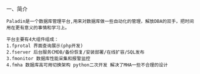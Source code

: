 一、简介
    
    Paladin是一个数据库管理平台,用来对数据库做一些自动化的管理，解放DBA的双手，把时间用在更有意义的事情和学习上。
	
    平台主要有4大组件组成：
	1.fprotal 界面查询展示(php开发)
	2.fserver 后台服务CMDB/备份恢复/安装部署/在线扩容/SQL发布
	3.fmonitor 数据库性能采集和报警监控 
	4.fmha 数据库高可用切换架构 python二次开发 解决了MHA一些不合理的设计 
